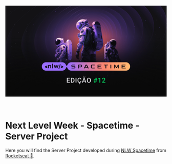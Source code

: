 <p align="center">
    <img alt="NLW Spacetime" title="NLW Spacetime" src=".github/nlw-spacetime.png" />
</p>
<br>

# Next Level Week - Spacetime - Server Project

Here you will find the Server Project developed during [NLW Spacetime](https://github.com/luizwhite/nlw-spacetime-ignite) from [Rocketseat 🚀](https://rocketseat.com.br).

